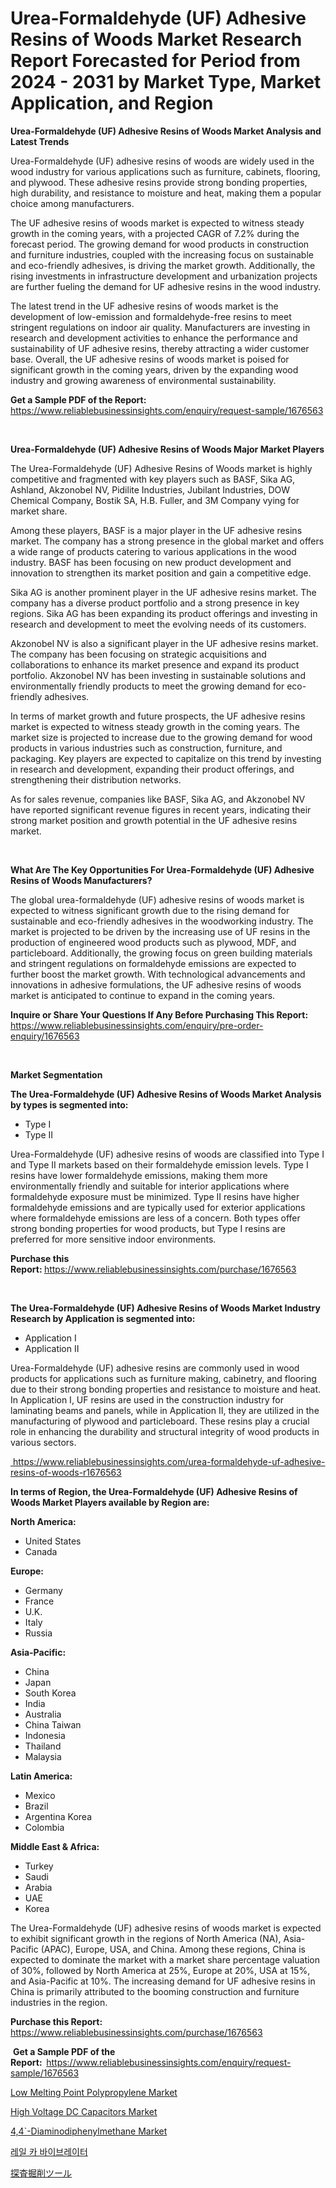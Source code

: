<p><h1>Urea-Formaldehyde (UF) Adhesive Resins of Woods Market Research Report Forecasted for Period from 2024 -  2031 by Market Type, Market Application, and Region</h1></p><p><strong>Urea-Formaldehyde (UF) Adhesive Resins of Woods Market Analysis and Latest Trends</strong></p>
<p><p>Urea-Formaldehyde (UF) adhesive resins of woods are widely used in the wood industry for various applications such as furniture, cabinets, flooring, and plywood. These adhesive resins provide strong bonding properties, high durability, and resistance to moisture and heat, making them a popular choice among manufacturers.</p><p>The UF adhesive resins of woods market is expected to witness steady growth in the coming years, with a projected CAGR of 7.2% during the forecast period. The growing demand for wood products in construction and furniture industries, coupled with the increasing focus on sustainable and eco-friendly adhesives, is driving the market growth. Additionally, the rising investments in infrastructure development and urbanization projects are further fueling the demand for UF adhesive resins in the wood industry.</p><p>The latest trend in the UF adhesive resins of woods market is the development of low-emission and formaldehyde-free resins to meet stringent regulations on indoor air quality. Manufacturers are investing in research and development activities to enhance the performance and sustainability of UF adhesive resins, thereby attracting a wider customer base. Overall, the UF adhesive resins of woods market is poised for significant growth in the coming years, driven by the expanding wood industry and growing awareness of environmental sustainability.</p></p>
<p><strong>Get a Sample PDF of the Report:&nbsp;</strong> <a href="https://www.reliablebusinessinsights.com/enquiry/request-sample/1676563">https://www.reliablebusinessinsights.com/enquiry/request-sample/1676563</a></p>
<p>&nbsp;</p>
<p><strong>Urea-Formaldehyde (UF) Adhesive Resins of Woods Major Market Players</strong></p>
<p><p>The Urea-Formaldehyde (UF) Adhesive Resins of Woods market is highly competitive and fragmented with key players such as BASF, Sika AG, Ashland, Akzonobel NV, Pidilite Industries, Jubilant Industries, DOW Chemical Company, Bostik SA, H.B. Fuller, and 3M Company vying for market share.</p><p>Among these players, BASF is a major player in the UF adhesive resins market. The company has a strong presence in the global market and offers a wide range of products catering to various applications in the wood industry. BASF has been focusing on new product development and innovation to strengthen its market position and gain a competitive edge.</p><p>Sika AG is another prominent player in the UF adhesive resins market. The company has a diverse product portfolio and a strong presence in key regions. Sika AG has been expanding its product offerings and investing in research and development to meet the evolving needs of its customers.</p><p>Akzonobel NV is also a significant player in the UF adhesive resins market. The company has been focusing on strategic acquisitions and collaborations to enhance its market presence and expand its product portfolio. Akzonobel NV has been investing in sustainable solutions and environmentally friendly products to meet the growing demand for eco-friendly adhesives.</p><p>In terms of market growth and future prospects, the UF adhesive resins market is expected to witness steady growth in the coming years. The market size is projected to increase due to the growing demand for wood products in various industries such as construction, furniture, and packaging. Key players are expected to capitalize on this trend by investing in research and development, expanding their product offerings, and strengthening their distribution networks.</p><p>As for sales revenue, companies like BASF, Sika AG, and Akzonobel NV have reported significant revenue figures in recent years, indicating their strong market position and growth potential in the UF adhesive resins market.</p></p>
<p>&nbsp;</p>
<p><strong>What Are The Key Opportunities For Urea-Formaldehyde (UF) Adhesive Resins of Woods Manufacturers?</strong></p>
<p><p>The global urea-formaldehyde (UF) adhesive resins of woods market is expected to witness significant growth due to the rising demand for sustainable and eco-friendly adhesives in the woodworking industry. The market is projected to be driven by the increasing use of UF resins in the production of engineered wood products such as plywood, MDF, and particleboard. Additionally, the growing focus on green building materials and stringent regulations on formaldehyde emissions are expected to further boost the market growth. With technological advancements and innovations in adhesive formulations, the UF adhesive resins of woods market is anticipated to continue to expand in the coming years.</p></p>
<p><strong>Inquire or Share Your Questions If Any Before Purchasing This Report:</strong> <a href="https://www.reliablebusinessinsights.com/enquiry/pre-order-enquiry/1676563">https://www.reliablebusinessinsights.com/enquiry/pre-order-enquiry/1676563</a></p>
<p>&nbsp;</p>
<p><strong>Market Segmentation</strong></p>
<p><strong>The Urea-Formaldehyde (UF) Adhesive Resins of Woods Market Analysis by types is segmented into:</strong></p>
<p><ul><li>Type I</li><li>Type II</li></ul></p>
<p><p>Urea-Formaldehyde (UF) adhesive resins of woods are classified into Type I and Type II markets based on their formaldehyde emission levels. Type I resins have lower formaldehyde emissions, making them more environmentally friendly and suitable for interior applications where formaldehyde exposure must be minimized. Type II resins have higher formaldehyde emissions and are typically used for exterior applications where formaldehyde emissions are less of a concern. Both types offer strong bonding properties for wood products, but Type I resins are preferred for more sensitive indoor environments.</p></p>
<p><strong>Purchase this Report:&nbsp;</strong><a href="https://www.reliablebusinessinsights.com/purchase/1676563">https://www.reliablebusinessinsights.com/purchase/1676563</a></p>
<p>&nbsp;</p>
<p><strong>The Urea-Formaldehyde (UF) Adhesive Resins of Woods Market Industry Research by Application is segmented into:</strong></p>
<p><ul><li>Application I</li><li>Application II</li></ul></p>
<p><p>Urea-Formaldehyde (UF) adhesive resins are commonly used in wood products for applications such as furniture making, cabinetry, and flooring due to their strong bonding properties and resistance to moisture and heat. In Application I, UF resins are used in the construction industry for laminating beams and panels, while in Application II, they are utilized in the manufacturing of plywood and particleboard. These resins play a crucial role in enhancing the durability and structural integrity of wood products in various sectors.</p></p>
<p><a href="https://www.reliablebusinessinsights.com/urea-formaldehyde-uf-adhesive-resins-of-woods-r1676563">&nbsp;https://www.reliablebusinessinsights.com/urea-formaldehyde-uf-adhesive-resins-of-woods-r1676563</a></p>
<p><strong>In terms of Region, the Urea-Formaldehyde (UF) Adhesive Resins of Woods Market Players available by Region are:</strong></p>
<p>
    <p> <strong> North America: </strong>
        <ul>
            <li>United States</li>
            <li>Canada</li>
        </ul>
        </p> 
    <p> <strong> Europe: </strong>
        <ul>
            <li>Germany</li>
            <li>France</li>
            <li>U.K.</li>
            <li>Italy</li>
            <li>Russia</li>
        </ul>
        </p> 
    <p> <strong> Asia-Pacific: </strong>
        <ul>
            <li>China</li>
            <li>Japan</li>
            <li>South Korea</li>
            <li>India</li>
            <li>Australia</li>
            <li>China Taiwan</li>
            <li>Indonesia</li>
            <li>Thailand</li>
            <li>Malaysia</li>
        </ul>
        </p> 
    <p> <strong> Latin America: </strong>
        <ul>
            <li>Mexico</li>
            <li>Brazil</li>
            <li>Argentina Korea</li>
            <li>Colombia</li>
        </ul>
        </p> 
    <p> <strong> Middle East & Africa: </strong>
        <ul>
            <li>Turkey</li>
            <li>Saudi</li>
            <li>Arabia</li>
            <li>UAE</li>
            <li>Korea</li>
        </ul>
    </p>
    </p>
<p><p>The Urea-Formaldehyde (UF) adhesive resins of woods market is expected to exhibit significant growth in the regions of North America (NA), Asia-Pacific (APAC), Europe, USA, and China. Among these regions, China is expected to dominate the market with a market share percentage valuation of 30%, followed by North America at 25%, Europe at 20%, USA at 15%, and Asia-Pacific at 10%. The increasing demand for UF adhesive resins in China is primarily attributed to the booming construction and furniture industries in the region.</p></p>
<p><strong>Purchase this Report: </strong><a href="https://www.reliablebusinessinsights.com/purchase/1676563">https://www.reliablebusinessinsights.com/purchase/1676563</a></p>
<p>&nbsp;<strong>Get a Sample PDF of the Report:&nbsp;&nbsp;</strong><a href="https://www.reliablebusinessinsights.com/enquiry/request-sample/1676563">https://www.reliablebusinessinsights.com/enquiry/request-sample/1676563</a></p>
<p><strong></strong></p>
<p><p><a href="https://github.com/brenzgnarento/Market-Research-Report-List-2/blob/main/low-melting-point-polypropylene-market.md">Low Melting Point Polypropylene Market</a></p><p><a href="https://issuu.com/reportprime-2/docs/high-voltage-dc-capacitors-market-size-2030.pptx">High Voltage DC Capacitors Market</a></p><p><a href="https://github.com/MyrtisWest1/Market-Research-Report-List-1/blob/main/44-diaminodiphenylmethane-market.md">4,4`-Diaminodiphenylmethane Market</a></p><p><a href="https://github.com/KellyLyncyh543964/Market-Research-Report-List-2/blob/main/477387690447.md">레일 카 바이브레이터</a></p><p><a href="https://github.com/ddwcuskozol07187/Market-Research-Report-List-2/blob/main/152992799049.md">探査掘削ツール</a></p></p>